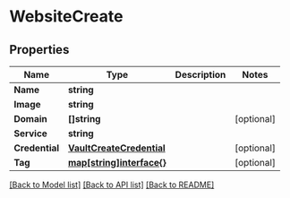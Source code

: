 # WebsiteCreate

## Properties

Name | Type | Description | Notes
------------ | ------------- | ------------- | -------------
**Name** | **string** |  | 
**Image** | **string** |  | 
**Domain** | **[]string** |  | [optional] 
**Service** | **string** |  | 
**Credential** | [**VaultCreateCredential**](vault_create_credential.md) |  | [optional] 
**Tag** | [**map[string]interface{}**](.md) |  | [optional] 

[[Back to Model list]](../README.md#documentation-for-models) [[Back to API list]](../README.md#documentation-for-api-endpoints) [[Back to README]](../README.md)


